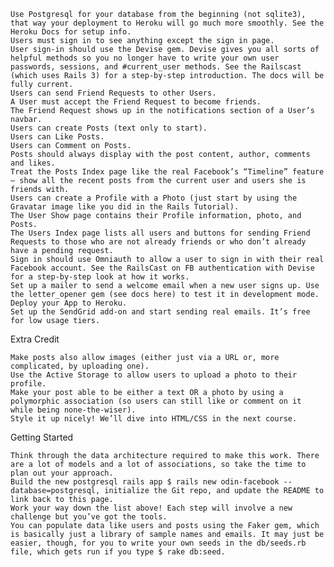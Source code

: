 

    Use Postgresql for your database from the beginning (not sqlite3), that way your deployment to Heroku will go much more smoothly. See the Heroku Docs for setup info.
    Users must sign in to see anything except the sign in page.
    User sign-in should use the Devise gem. Devise gives you all sorts of helpful methods so you no longer have to write your own user passwords, sessions, and #current_user methods. See the Railscast (which uses Rails 3) for a step-by-step introduction. The docs will be fully current.
    Users can send Friend Requests to other Users.
    A User must accept the Friend Request to become friends.
    The Friend Request shows up in the notifications section of a User’s navbar.
    Users can create Posts (text only to start).
    Users can Like Posts.
    Users can Comment on Posts.
    Posts should always display with the post content, author, comments and likes.
    Treat the Posts Index page like the real Facebook’s “Timeline” feature – show all the recent posts from the current user and users she is friends with.
    Users can create a Profile with a Photo (just start by using the Gravatar image like you did in the Rails Tutorial).
    The User Show page contains their Profile information, photo, and Posts.
    The Users Index page lists all users and buttons for sending Friend Requests to those who are not already friends or who don’t already have a pending request.
    Sign in should use Omniauth to allow a user to sign in with their real Facebook account. See the RailsCast on FB authentication with Devise for a step-by-step look at how it works.
    Set up a mailer to send a welcome email when a new user signs up. Use the letter_opener gem (see docs here) to test it in development mode.
    Deploy your App to Heroku.
    Set up the SendGrid add-on and start sending real emails. It’s free for low usage tiers.

Extra Credit

    Make posts also allow images (either just via a URL or, more complicated, by uploading one).
    Use the Active Storage to allow users to upload a photo to their profile.
    Make your post able to be either a text OR a photo by using a polymorphic association (so users can still like or comment on it while being none-the-wiser).
    Style it up nicely! We’ll dive into HTML/CSS in the next course.

Getting Started

    Think through the data architecture required to make this work. There are a lot of models and a lot of associations, so take the time to plan out your approach.
    Build the new postgresql rails app $ rails new odin-facebook --database=postgresql, initialize the Git repo, and update the README to link back to this page.
    Work your way down the list above! Each step will involve a new challenge but you’ve got the tools.
    You can populate data like users and posts using the Faker gem, which is basically just a library of sample names and emails. It may just be easier, though, for you to write your own seeds in the db/seeds.rb file, which gets run if you type $ rake db:seed.


